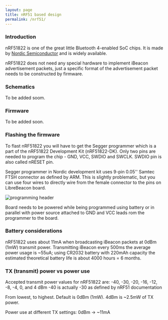 ```yaml
---
layout: page
title: nRF51 based design
permalink: /nrf51/
---
```


### Introduction

nRF51822 is one of the great little Bluetooth 4-enabled SoC chips. It is made by [Nordic Semiconductor](http://www.nordicsemi.com/) and is widely available.

nRF51822 does not need any special hardware to implement iBeacon advertisement packets, just a specific format of the advertisement packet needs to be constructed by firmware.

### Schematics

To be added soom.

### Firmware

To be added soon.

### Flashing the firmware

To flast nRF51822 you will have to get the Segger programmer which is a part of the nRF51822 Development Kit (nRF51822-DK). Only two pins are needed to program the chip - GND, VCC, SWDIO and SWCLK. SWDIO pin is also called nRESET pin.

Segger programmer in Nordic development kit uses 9-pin 0.05'' Samtec FTSH connector as defined by ARM. This is slightly problematic, but you can use four wires to directly wire from the female connector to the pins on LibreBeacon board.

![programming header](http://www.segger.com/cms/admin/uploads/imageBox/J-Link_9-pin_Cortex-M_Adapter.png)

Board needs to be powered while being programmed using battery or in parallel with power source attached to GND and VCC leads rom the programmer to the board.

### Battery considerations

nRF51822 uses about 11mA when broadcasting iBeacon packets at 0dBm (1mW) transmit power. 
Transmitting iBeacon every 500ms the average power usage is ~55uA; using CR2032 battery with 220mAh capacity the estimated theoretical battery life is about 4000 hours = 6 months.

### TX (transmit) power vs power use

Accepted transmit power values for nRF51822 are:
-40, -30, -20, -16, -12, -8, -4, 0, and 4 dBm
-40 is actually -30 as defined by nRF51 documentation

From lowest, to highest. Default is 0dBm (1mW). 4dBm is ~2.5mW of TX power.

Power use at different TX settings:
0dBm -> ~11mA
